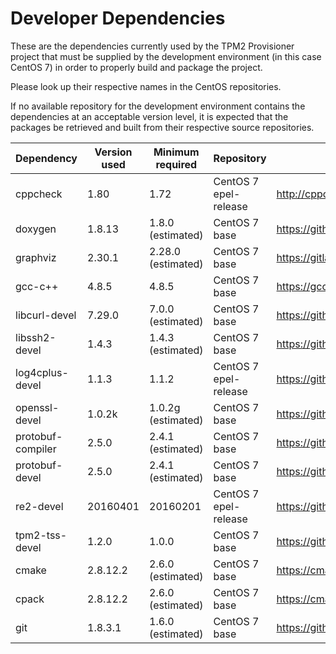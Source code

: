 Developer Dependencies
======================

These are the dependencies currently used by the TPM2 Provisioner project that must be supplied by the development environment (in this case CentOS 7) in order to properly build and package the project.

Please look up their respective names in the CentOS repositories.

If no available repository for the development environment contains the dependencies at an acceptable version level, it is expected that the packages be retrieved and built from their respective source repositories.

| Dependency        | Version used | Minimum required   | Repository            | Project repository                     |
| ----------------- | ------------ | ------------------ | --------------------- | -------------------------------------- |
| cppcheck          | 1.80         | 1.72               | CentOS 7 epel-release | http://cppcheck.sourceforge.net/       |
| doxygen           | 1.8.13       | 1.8.0 (estimated)  | CentOS 7 base         | https://github.com/doxygen/doxygen     |
| graphviz          | 2.30.1       | 2.28.0 (estimated) | CentOS 7 base         | https://gitlab.com/graphviz/graphviz   |
| gcc-c++           | 4.8.5        | 4.8.5              | CentOS 7 base         | https://gcc.gnu.org/                   |
| libcurl-devel     | 7.29.0       | 7.0.0 (estimated)  | CentOS 7 base         | https://github.com/curl/curl           |
| libssh2-devel     | 1.4.3        | 1.4.3 (estimated)  | CentOS 7 base         | https://github.com/libssh2/libssh2     |
| log4cplus-devel   | 1.1.3        | 1.1.2              | CentOS 7 epel-release | https://github.com/log4cplus/log4cplus |
| openssl-devel     | 1.0.2k       | 1.0.2g (estimated) | CentOS 7 base         | https://github.com/openssl/openssl     |
| protobuf-compiler | 2.5.0        | 2.4.1 (estimated)  | CentOS 7 base         | https://github.com/google/protobuf     |
| protobuf-devel    | 2.5.0        | 2.4.1 (estimated)  | CentOS 7 base         | https://github.com/google/protobuf     |
| re2-devel         | 20160401     | 20160201           | CentOS 7 epel-release | https://github.com/google/re2          |
| tpm2-tss-devel    | 1.2.0        | 1.0.0              | CentOS 7 base         | https://github.com/intel/tpm2-tss      |
| cmake             | 2.8.12.2     | 2.6.0 (estimated)  | CentOS 7 base         | https://cmake.org/                     |
| cpack             | 2.8.12.2     | 2.6.0 (estimated)  | CentOS 7 base         | https://cmake.org/                     |
| git               | 1.8.3.1      | 1.6.0 (estimated)  | CentOS 7 base         | https://github.com/git/git             |
